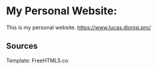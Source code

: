# My Personal Website:
This is my personal website.
https://www.lucas.dionisi.pro/

## Sources
Template: FreeHTML5.co
